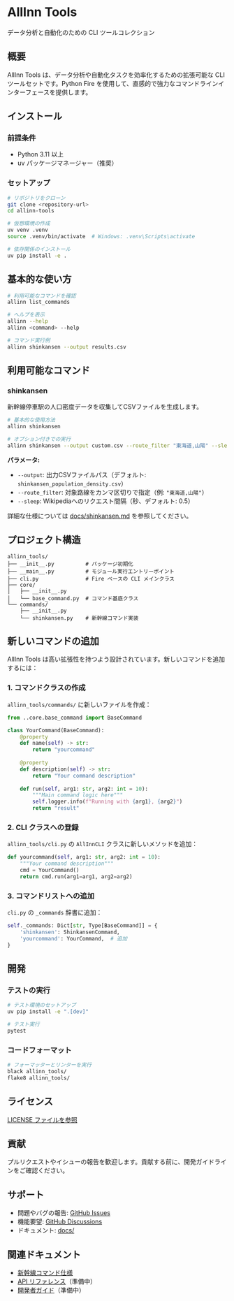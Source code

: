 # AllInn Tools

データ分析と自動化のための CLI ツールコレクション

## 概要

AllInn Tools は、データ分析や自動化タスクを効率化するための拡張可能な CLI ツールセットです。Python Fire を使用して、直感的で強力なコマンドラインインターフェースを提供します。

## インストール

### 前提条件

- Python 3.11 以上
- uv パッケージマネージャー（推奨）

### セットアップ

```bash
# リポジトリをクローン
git clone <repository-url>
cd allinn-tools

# 仮想環境の作成
uv venv .venv
source .venv/bin/activate  # Windows: .venv\Scripts\activate

# 依存関係のインストール
uv pip install -e .
```

## 基本的な使い方

```bash
# 利用可能なコマンドを確認
allinn list_commands

# ヘルプを表示
allinn --help
allinn <command> --help

# コマンド実行例
allinn shinkansen --output results.csv
```

## 利用可能なコマンド

### shinkansen

新幹線停車駅の人口密度データを収集してCSVファイルを生成します。

```bash
# 基本的な使用方法
allinn shinkansen

# オプション付きでの実行
allinn shinkansen --output custom.csv --route_filter "東海道,山陽" --sleep 1.0
```

**パラメータ:**

- `--output`: 出力CSVファイルパス（デフォルト: `shinkansen_population_density.csv`）
- `--route_filter`: 対象路線をカンマ区切りで指定（例: `"東海道,山陽"`）
- `--sleep`: Wikipediaへのリクエスト間隔（秒、デフォルト: 0.5）

詳細な仕様については [docs/shinkansen.md](docs/shinkansen.md) を参照してください。

## プロジェクト構造

```
allinn_tools/
├── __init__.py          # パッケージ初期化
├── __main__.py          # モジュール実行エントリーポイント
├── cli.py               # Fire ベースの CLI メインクラス
├── core/
│   ├── __init__.py
│   └── base_command.py  # コマンド基底クラス
└── commands/
    ├── __init__.py
    └── shinkansen.py    # 新幹線コマンド実装
```

## 新しいコマンドの追加

AllInn Tools は高い拡張性を持つよう設計されています。新しいコマンドを追加するには：

### 1. コマンドクラスの作成

`allinn_tools/commands/` に新しいファイルを作成：

```python
from ..core.base_command import BaseCommand

class YourCommand(BaseCommand):
    @property
    def name(self) -> str:
        return "yourcommand"
    
    @property
    def description(self) -> str:
        return "Your command description"
    
    def run(self, arg1: str, arg2: int = 10):
        """Main command logic here"""
        self.logger.info(f"Running with {arg1}, {arg2}")
        return "result"
```

### 2. CLI クラスへの登録

`allinn_tools/cli.py` の `AllInnCLI` クラスに新しいメソッドを追加：

```python
def yourcommand(self, arg1: str, arg2: int = 10):
    """Your command description"""
    cmd = YourCommand()
    return cmd.run(arg1=arg1, arg2=arg2)
```

### 3. コマンドリストへの追加

`cli.py` の `_commands` 辞書に追加：

```python
self._commands: Dict[str, Type[BaseCommand]] = {
    'shinkansen': ShinkansenCommand,
    'yourcommand': YourCommand,  # 追加
}
```

## 開発

### テストの実行

```bash
# テスト環境のセットアップ
uv pip install -e ".[dev]"

# テスト実行
pytest
```

### コードフォーマット

```bash
# フォーマッターとリンターを実行
black allinn_tools/
flake8 allinn_tools/
```

## ライセンス

[LICENSE ファイルを参照](LICENSE)

## 貢献

プルリクエストやイシューの報告を歓迎します。貢献する前に、開発ガイドラインをご確認ください。

## サポート

- 問題やバグの報告: [GitHub Issues](issues)
- 機能要望: [GitHub Discussions](discussions)
- ドキュメント: [docs/](docs/)

## 関連ドキュメント

- [新幹線コマンド仕様](docs/shinkansen.md)
- [API リファレンス](docs/api.md)（準備中）
- [開発者ガイド](docs/development.md)（準備中）